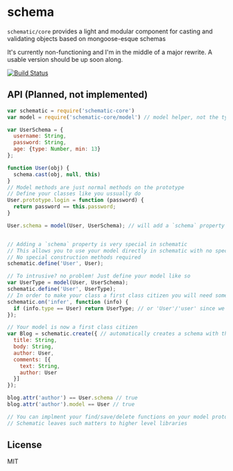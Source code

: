 
# schema

`schematic/core` provides a light and modular component for casting and validating objects based on mongoose-esque schemas

It's currently non-functioning and I'm in the middle of a major rewrite. A usable version should be up soon along.

[![Build Status](https://travis-ci.org/schematic/core.png)](https://travis-ci.org/schematic/core)


## API (Planned, not implemented)
```javascript
var schematic = require('schematic-core')
var model = require('schematic-core/model') // model helper, not the type!

var UserSchema = {
  username: String,
  password: String,
  age: {type: Number, min: 13}
};

function User(obj) {
  schema.cast(obj, null, this)
}
// Model methods are just normal methods on the prototype
// Define your classes like you ussually do
User.prototype.login = function (password) {
  return password == this.password;
}

User.schema = model(User, UserSchema); // will add a `schema` property to `User`


// Adding a `schema` property is very special in schematic
// This allows you to use your model directly in schematic with no special glue
// No special construction methods required
schematic.define('User', User);

// To intrusive? no problem! Just define your model like so
var UserType = model(User, UserSchema);
schematic.define('User', UserType);
// In order to make your class a first class citizen you will need some middleware
schematic.on('infer', function (info) {
  if (info.type == User) return UserType; // or 'User'/'user' since we defined it in schematic
});

// Your model is now a first class citizen
var Blog = schematic.create({ // automatically creates a schema with the `Document` type
  title: String,
  body: String,
  author: User,
  comments: [{
    text: String,
    author: User
  }]
});

blog.attr('author') == User.schema // true
blog.attr('author').model == User // true

// You can implment your find/save/delete functions on your model prototype.
// Schematic leaves such matters to higher level libraries

```



## License

  MIT
